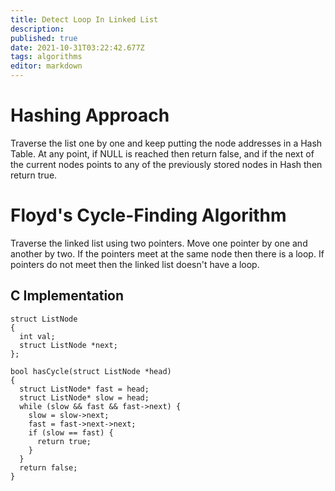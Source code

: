 ```yaml
---
title: Detect Loop In Linked List
description: 
published: true
date: 2021-10-31T03:22:42.677Z
tags: algorithms
editor: markdown
---
```


# Hashing Approach

Traverse the list one by one and keep putting the node addresses in a Hash Table. At any point, if NULL is reached then return false, and if the next of the current nodes points to any of the previously stored nodes in  Hash then return true.

# Floyd's Cycle-Finding Algorithm
Traverse the linked list using two pointers. Move one pointer by one and another by two. If the pointers meet at the same node then there is a loop. If pointers do not meet then the linked list doesn't have a loop. 

## C Implementation
```
struct ListNode
{
  int val;
  struct ListNode *next;
};

bool hasCycle(struct ListNode *head)
{
  struct ListNode* fast = head;
  struct ListNode* slow = head;
  while (slow && fast && fast->next) {
    slow = slow->next;
    fast = fast->next->next;
    if (slow == fast) {
      return true;
    }
  }
  return false;
}
```